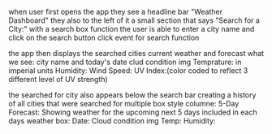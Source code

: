 when user first opens the app they see a headline bar "Weather Dashboard"
they also to the left of it a small section that says "Search for a City:" with a search box function
the user is able to enter a city name and click on the search button
    click event for search function



the app then displays the searched cities current weather and forecast
    what we see:
    city name and today's date clud condition img
    Temprature: in imperial units
    Humidity:
    Wind Speed:
    UV Index:(color coded to reflect 3 different level of UV strength)


the searched for city also appears below the search bar creating a history of all cities that were searched for 
   multiple box style columne:
    5-Day Forecast:
    Showing weather for the upcoming next 5 days
    included in each days weather box:
    Date:
    Cloud condition img
    Temp:
    Humidity:

